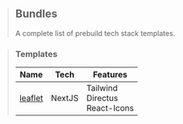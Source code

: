 > ## Bundles
> A complete list of prebuild tech stack templates.

> ### Templates
> Name | Tech | Features
> -|-|-
> [leaflet](https://github.com/ThijmenGThN/bundles/tree/main/leaflet) | NextJS | Tailwind<br/>Directus<br/>React-Icons
